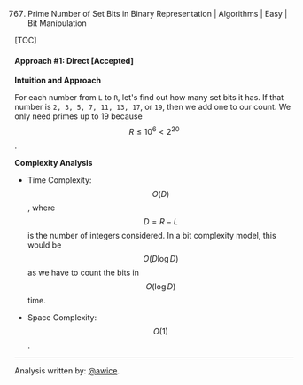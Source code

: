 767. Prime Number of Set Bits in Binary Representation | Algorithms | Easy | Bit Manipulation

[TOC]
#### Approach #1: Direct [Accepted]
**Intuition and Approach**

For each number from `L` to `R`, let's find out how many set bits it has.  If that number is `2, 3, 5, 7, 11, 13, 17`, or `19`, then we add one to our count.  We only need primes up to 19 because $$R \leq 10^6 < 2^{20}$$.



**Complexity Analysis**
    
* Time Complexity: $$O(D)$$, where $$D = R-L$$ is the number of integers considered.  In a bit complexity model, this would be $$O(D\log D)$$ as we have to count the bits in $$O(\log D)$$ time.

* Space Complexity: $$O(1)$$.

---
Analysis written by: [@awice](https://leetcode.com/awice).
